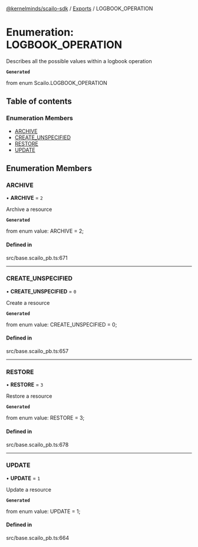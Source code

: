[@kernelminds/scailo-sdk](../README.md) / [Exports](../modules.md) / LOGBOOK\_OPERATION

# Enumeration: LOGBOOK\_OPERATION

Describes all the possible values within a logbook operation

**`Generated`**

from enum Scailo.LOGBOOK_OPERATION

## Table of contents

### Enumeration Members

- [ARCHIVE](LOGBOOK_OPERATION.md#archive)
- [CREATE\_UNSPECIFIED](LOGBOOK_OPERATION.md#create_unspecified)
- [RESTORE](LOGBOOK_OPERATION.md#restore)
- [UPDATE](LOGBOOK_OPERATION.md#update)

## Enumeration Members

### ARCHIVE

• **ARCHIVE** = ``2``

Archive a resource

**`Generated`**

from enum value: ARCHIVE = 2;

#### Defined in

src/base.scailo_pb.ts:671

___

### CREATE\_UNSPECIFIED

• **CREATE\_UNSPECIFIED** = ``0``

Create a resource

**`Generated`**

from enum value: CREATE_UNSPECIFIED = 0;

#### Defined in

src/base.scailo_pb.ts:657

___

### RESTORE

• **RESTORE** = ``3``

Restore a resource

**`Generated`**

from enum value: RESTORE = 3;

#### Defined in

src/base.scailo_pb.ts:678

___

### UPDATE

• **UPDATE** = ``1``

Update a resource

**`Generated`**

from enum value: UPDATE = 1;

#### Defined in

src/base.scailo_pb.ts:664
